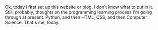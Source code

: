 Ok, today i first set up this website or blog. I don't know what to put in it. Still, probably, thoughts on the programming learning process
I'm going through at present. Python, and then HTML, CSS, and then Computer Science. That's me, today.
